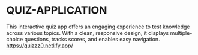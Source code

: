# QUIZ-APPLICATION
 This interactive quiz app offers an engaging experience to test knowledge across various topics. With a clean, responsive design, it displays multiple-choice questions, tracks scores, and enables easy navigation. https://quizzz0.netlify.app/
